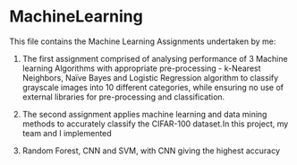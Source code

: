 # MachineLearning

This file contains the Machine Learning Assignments undertaken by me:

1. The first assignment comprised of analysing performance of 3 Machine learning Algorithms with appropriate pre-processing - k-Nearest Neighbors, Naïve Bayes and Logistic Regression algorithm to classify grayscale images into 10 different categories, while ensuring no use of external libraries for pre-processing and classification.

2. The second assignment applies machine learning and data mining methods to accurately classify the CIFAR-100 dataset.In this project, my team and I implemented 
3. Random Forest, CNN and SVM, with CNN giving the highest accuracy
